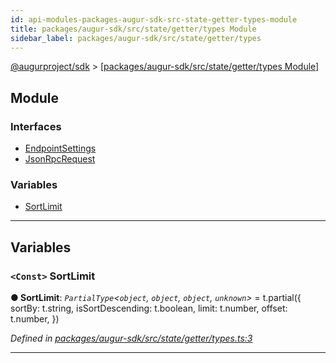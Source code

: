 ```yaml
---
id: api-modules-packages-augur-sdk-src-state-getter-types-module
title: packages/augur-sdk/src/state/getter/types Module
sidebar_label: packages/augur-sdk/src/state/getter/types
---
```


[@augurproject/sdk](api-readme.md) > [[packages/augur-sdk/src/state/getter/types Module]](api-modules-packages-augur-sdk-src-state-getter-types-module.md)

## Module

### Interfaces

* [EndpointSettings](api-interfaces-packages-augur-sdk-src-state-getter-types-endpointsettings.md)
* [JsonRpcRequest](api-interfaces-packages-augur-sdk-src-state-getter-types-jsonrpcrequest.md)

### Variables

* [SortLimit](api-modules-packages-augur-sdk-src-state-getter-types-module.md#sortlimit)

---

## Variables

<a id="sortlimit"></a>

### `<Const>` SortLimit

**● SortLimit**: *`PartialType`<`object`, `object`, `object`, `unknown`>* =  t.partial({
  sortBy: t.string,
  isSortDescending: t.boolean,
  limit: t.number,
  offset: t.number,
})

*Defined in [packages/augur-sdk/src/state/getter/types.ts:3](https://github.com/AugurProject/augur/blob/a689f5d0f9/packages/augur-sdk/src/state/getter/types.ts#L3)*

___

